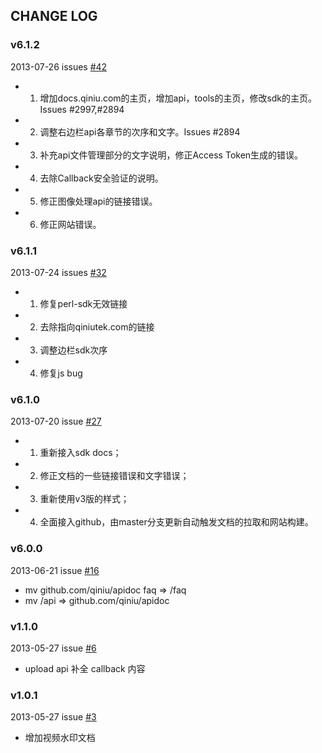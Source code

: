 ## CHANGE LOG

### v6.1.2

2013-07-26 issues [#42](https://github.com/qiniu/docs.qiniu.com/pull/42)

- 1. 增加docs.qiniu.com的主页，增加api，tools的主页，修改sdk的主页。Issues #2997,#2894
- 2. 调整右边栏api各章节的次序和文字。Issues #2894
- 3. 补充api文件管理部分的文字说明，修正Access Token生成的错误。
- 4. 去除Callback安全验证的说明。
- 5. 修正图像处理api的链接错误。
- 6. 修正网站错误。

### v6.1.1

2013-07-24 issues [#32](https://github.com/qiniu/docs.qiniu.com/pull/32)

- 1. 修复perl-sdk无效链接
- 2. 去除指向qiniutek.com的链接
- 3. 调整边栏sdk次序
- 4. 修复js bug

### v6.1.0

2013-07-20 issue [#27](https://github.com/qiniu/docs.qiniu.com/pull/27)

- 1. 重新接入sdk docs；
- 2. 修正文档的一些链接错误和文字错误；
- 3. 重新使用v3版的样式；
- 4. 全面接入github，由master分支更新自动触发文档的拉取和网站构建。

### v6.0.0

2013-06-21 issue [#16](https://github.com/qiniu/docs.qiniu.com/pull/16)

- mv github.com/qiniu/apidoc faq => /faq
- mv /api => github.com/qiniu/apidoc


### v1.1.0

2013-05-27 issue [#6](https://github.com/qiniu/docs.qiniu.com/pull/6)

- upload api 补全 callback 内容


### v1.0.1

2013-05-27 issue [#3](https://github.com/qiniu/docs.qiniu.com/pull/3)

- 增加视频水印文档

